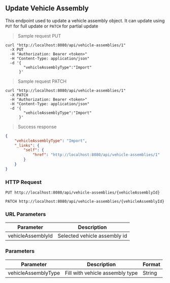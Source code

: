 ## Update Vehicle Assembly

This endpoint used to update a vehicle assembly object. It can update using <code>PUT</code> for full update or <code>PATCH</code> for partial update

> Sample request PUT

```shell
curl "http://localhost:8080/api/vehicle-assemblies/1"
  -X PUT
  -H "Authorization: Bearer <token>"
  -H "Content-Type: application/json"
  -d '{
        "vehicleAssemblyType":"Import"
      }'
```

> Sample request PATCH

```shell
curl "http://localhost:8080/api/vehicle-assemblies/1"
  -X PATCH
  -H "Authorization: Bearer <token>"
  -H "Content-Type: application/json"
  -d '{
        "vehicleAssemblyType":"Import"
      }'
```

> Success response

```json
{
    "vehicleAssemblyType": "Import",
    "_links": {
        "self": {
            "href": "http://localhost:8080/api/vehicle-assemblies/1"
        }
    }
}
```

### HTTP Request

`PUT http://localhost:8080/api/vehicle-assemblies/{vehicleAssemblyId}`

`PATCH http://localhost:8080/api/vehicle-assemblies/{vehicleAssemblyId}`

### URL Parameters

Parameter | Description
--------- | -----------
vehicleAssemblyId | Selected vehicle assembly id

### Parameters

Parameter | Description | Format 
--------- | ----------- | ------ 
vehicleAssemblyType | Fill with vehicle assembly type | String